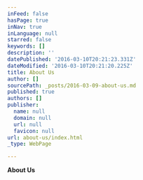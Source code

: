 ```yaml
---
inFeed: false
hasPage: true
inNav: true
inLanguage: null
starred: false
keywords: []
description: ''
datePublished: '2016-03-10T20:21:23.331Z'
dateModified: '2016-03-10T20:21:20.225Z'
title: About Us
author: []
sourcePath: _posts/2016-03-09-about-us.md
published: true
authors: []
publisher:
  name: null
  domain: null
  url: null
  favicon: null
url: about-us/index.html
_type: WebPage

---
```

**About Us**